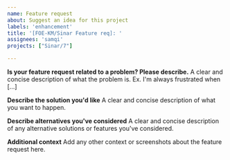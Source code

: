 ```yaml
---
name: Feature request
about: Suggest an idea for this project
labels: 'enhancement'
title: '[FOE-KM/Sinar Feature req]: '
assignees: 'samqi'
projects: ["Sinar/7"]

---
```


**Is your feature request related to a problem? Please describe.**
A clear and concise description of what the problem is. Ex. I'm always frustrated when [...]

**Describe the solution you'd like**
A clear and concise description of what you want to happen.

**Describe alternatives you've considered**
A clear and concise description of any alternative solutions or features you've considered.

**Additional context**
Add any other context or screenshots about the feature request here.
